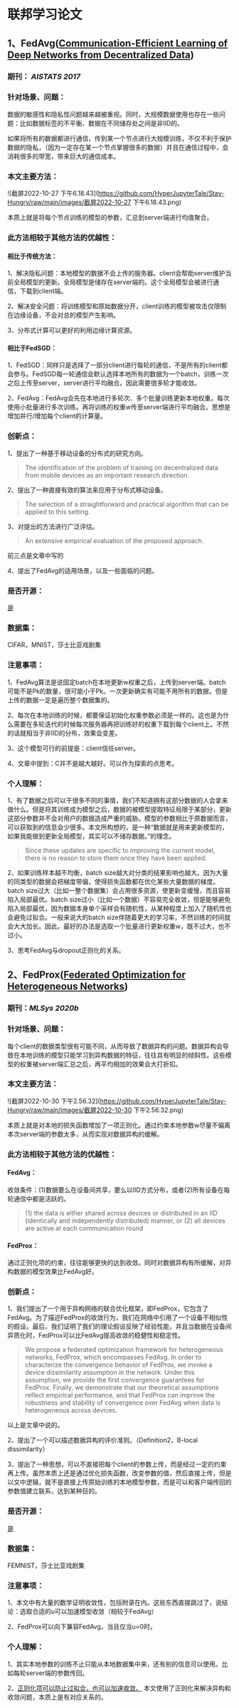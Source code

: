 # 联邦学习论文

## 1、FedAvg([Communication-Efficient Learning of Deep Networks from Decentralized Data](https://arxiv.org/abs/1602.05629))

### 期刊： *AISTATS 2017*

### 针对场景、问题：

数据的敏感性和隐私性问题越来越被重视。同时，大规模数据使用也存在一些问题：比如数据标签的不平衡、数据在不同储存处之间是非IID的。

如果将所有的数据都进行通信，传到某一个节点进行大规模训练，不仅不利于保护数据的隐私，（因为一定存在某一个节点掌握很多的数据）并且在通信过程中，会消耗很多的带宽，带来巨大的通信成本。

### 本文主要方法：

![截屏2022-10-27 下午6.18.43](https://github.com/HyperJupyterTale/Stay-Hungry/raw/main/images/截屏2022-10-27 下午6.18.43.png)

本质上就是将每个节点训练的模型的参数，汇总到server端进行均值聚合。

### 此方法相较于其他方法的优越性：

#### 相比于传统方法：

1、解决隐私问题：本地模型的数据不会上传的服务器。client会帮助server维护当前全局模型的更新。全局模型是储存在server端的。这个全局模型会被进行通信，下载到client端。

2、解决安全问题：将训练模型和原始数据分开，client训练的模型被攻击仅限制在边缘设备，不会对总的模型产生影响。

3、分布式计算可以更好的利用边缘计算资源。

#### 相比于FedSGD：

1、FedSGD：同样只是选择了一部分client进行每轮的通信，不是所有的client都会参与。FedSGD每一轮通信会默认选择本地所有的数据为一个batch，训练一次之后上传至server，server进行平均融合。因此需要很多轮才能收敛。

2、FedAvg：FedAvg会先在本地进行多轮次、多个批量训练更新本地权重。每次使用小批量进行多次训练。再将训练的权重w传至server端进行平均融合。思想是增加并行/增加每个client的计算量。

### 创新点：

1、提出了一种基于移动设备的分布式的研究方向。

> The identification of the problem of training on decentralized data from mobile devices as an important research direction.

2、提出了一种直接有效的算法来应用于分布式移动设备。

> The selection of a straightforward and practical algorithm that can be applied to this setting.

3、对提出的方法进行广泛评估。

> An extensive empirical evaluation of the proposed approach.

前三点是文章中写的

4、提出了FedAvg的适用场景，以及一些面临的问题。

### 是否开源：

[是](https://github.com/roxanneluo/Federated-Learning)

### 数据集：

CIFAR，MNIST，莎士比亚戏剧集

### 注意事项：

1、FedAvg算法是说固定batch在本地更新w权重之后，上传到server端。batch可能不是Pk的数量，很可能小于Pk。一次更新确实有可能不用所有的数据，但是上传的数据一定是遍历整个数据集的。

2、每次在本地训练的时候，都要保证初始化权重参数必须是一样的。这也是为什么需要在多轮迭代的时候每次服务器再把训练好的权重下载到每个client上。不然的话就相当于非IID的分布，效果会变差。

3、这个模型可行的前提是：client信任server。

4、文章中提到：C并不是越大越好。可以作为探索的点思考。

### 个人理解：

1、有了数据之后可以干很多不同的事情，我们不知道拥有这部分数据的人会拿来做什么。但是将其训练成为模型之后，数据的被模型提取特征局限于某部分，更新这部分参数并不会对用户的数据造成严重的威胁。模型的参数相比于原数据而言，可以获取到的信息会少很多。本文所构想的，是一种“数据就是用来更新模型的，如果我能做到更新全局模型，其实可以不储存数据。”的理念。

> Since these updates are specific to improving the current model, there is no reason to store them once they have been applied.

2、如果训练样本越不均衡，batch size越大对分类的结果影响也越大。因为大量的同类型的数据会把梯度带偏，使得损失函数都在优化某些大量数据的梯度。batch size过大（比如一整个数据集）会占用很多资源，使更新变缓慢，而且容易陷入局部最优。batch size过小（比如一个数据）不容易完全收敛，但是能够避免陷入局部最优，因为数据本身单个采样会有随机性，从某种程度上加入了随机性也会避免过拟合。一般来说大的batch size伴随着更大的学习率，不然训练的时间就会大大加长。因此，最好的办法是选取一个批量进行更新权重w，既不过大，也不过小。

3、思考FedAvg与dropout正则化的关系。



## 2、FedProx([Federated Optimization for Heterogeneous Networks](https://openreview.net/pdf?id=SkgwE5Ss3N))

### 期刊：*MLSys 2020b*

### 针对场景、问题：

每个client的数据类型很有可能不同，从而导致了数据异构的问题。数据异构会导致在本地训练的模型只能学习到异构数据的特征，往往具有明显的倾斜性。这些模型的权重被server端汇总之后，再平均相加的效果会大打折扣。

### 本文主要方法：

![截屏2022-10-30 下午2.56.32](https://github.com/HyperJupyterTale/Stay-Hungry/raw/main/images/截屏2022-10-30 下午2.56.32.png)

本质上就是对本地的损失函数增加了一项正则化。通过约束本地参数w尽量不偏离本次server端的参数太多，从而实现对数据异构的缓解。

### 此方法相较于其他方法的优越性：

#### FedAvg：

收敛条件：(1)数据要么在设备间共享，要么以IID方式分布，或者(2)所有设备在每轮通信中都是活跃的。

> (1) the data is either shared across devices or distributed in an IID (identically and independently distributed) manner, or (2) all devices are active at each communication round

#### FedProx：

通过正则化项的约束，往往能够更快的达到收敛。同时对数据异构有所缓解，对异构数据的模型效果比FedAvg好。

### 创新点：

1、我们提出了一个用于异构网络的联合优化框架，即FedProx，它包含了FedAvg。为了描述FedProx的收敛行为，我们在网络中引用了一个设备不相似性的假设。最后，我们证明了我们的理论假设反映了经验性能，并且当数据在设备间异质化时，FedProx可以比FedAvg提高收敛的稳健性和稳定性。

> We propose a federated optimization framework for heterogeneous networks, FedProx, which encompasses FedAvg. In order to characterize the convergence behavior of FedProx, we invoke a device dissimilarity assumption in the network. Under this assumption, we provide the first convergence guarantees for FedProx. Finally, we demonstrate that our theoretical assumptions reflect empirical performance, and that FedProx can improve the robustness and stability of convergence over FedAvg when data is heterogeneous across devices.

以上是文章中说的。

2、提出了一个可以描述数据异构的评价准则。（Definition2，B-local dissimilarity）

3、提出了一种思想，可以不直接把每个client的参数上传，而是经过一定的约束再上传。虽然本质上还是通过优化损失函数，改变参数的值，然后直接上传，但是以文中逻辑，就不是直接上传原始训练的本地模型参数，而是可以和客户端传回的参数值建立联系，达到某种目的。

### 是否开源：

[是](https://github.com/litian96/FedProx)

### 数据集：

FEMNIST，莎士比亚戏剧集

### 注意事项：

1、本文中有大量的数学证明收敛性，包括附录在内。这些东西直接跳过了，说结论：选取合适的u可以加速模型收敛（相较于FedAvg）

2、FedProx可以向下兼容FedAvg，当且仅当u=0时。

### 个人理解：

1、其实本地参数的训练不止只能从本地数据集中来，还有别的信息可以使用。比如每轮server端的参数传回。

2、[正则化项可以防止过拟合，也可以加速收敛。](https://blog.csdn.net/yinyu19950811/article/details/61922893) 本文使用了正则化来解决异构和收敛问题，本质上是有对应关系的。
